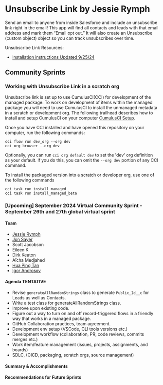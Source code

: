 # Unsubscribe Link by Jessie Rymph
Send an email to anyone from inside Salesforce and include an unsubscribe link right in the email! This app will find all contacts and leads with that email address and mark them “Email opt out.” It will also create an Unsubscribe (custom object) object so you can track unsubscribes over time. 

Unsubscribe Link Resources:

- [Installation instructions Updated 9/25/24](https://docs.google.com/document/d/1vevs5MKiTmHEtJXceSsenAm3sViQF38bAfoJ6WdATYA/edit#heading=h.3d7st1pta4ai)

## Community Sprints

### Working with Unsubscribe Link in a scratch org

Unsubscribe link is set up to use CumulusCI(CCI) for development of the managed package. To work on development of items within the managed package you will need to use CumulusCI to install the unmanaged metadata in a scratch or development org. The following trailhead describes how to install and setup CumulusCI on your computer [CumulusCI Setup](https://trailhead.salesforce.com/content/learn/modules/cumulusci-setup).

Once you have CCI installed and have opened this repository on your computer, run the following commands:
```
cci flow run dev_org --org dev
cci org browser --org dev
```

Optionally, you can run `cci org default dev` to set the 'dev' org definition as your default. If you do this, you can omit the `--org dev` portion of any CCI command.

To install the packaged version into a scratch or developer org, use one of the following commands
```
cci task run install_managed
cci task run install_managed_beta
```

### [Upcoming] September 2024 Virtual Community Sprint - September 26th and 27th global virtual sprint

#### Team

* [Jessie Rymph](https://www.linkedin.com/in/rymph/)
* [Jon Sayer](https://www.linkedin.com/in/jonsayer/)
* Scott Jacobson
* Eileen K
* Dirk Keaton
* Aïcha Medjahed
* [Hua Ping Tan](https://www.linkedin.com/in/huapingtan/)
* [Igor Androsov](https://www.linkedin.com/in/iandrosov/)

#### Agenda TENTATIVE
* Revise `generateAllRandomStrings` class to generate `Public_Id__c` for Leads as well as Contacts.
* Write a test class for generateAllRandomStrings class.
* Improve upon existing code.
* Figure out a way to turn on and off record-triggered flows in a friendly way that works in a managed package.
* GitHub Collaboration practices, team agreement.
* Development env setup (VSCode, CLI tools versions etc.)
* Development workflow (collaboration, PR, code reviews, commits merges etc.)
* Work item/feature management (issues, projects, assignments, and boards)
* SDLC, (CICD, packaging, scratch orgs, source management)

#### Summary & Accomplishments
#### Recommendations for Future Sprints
